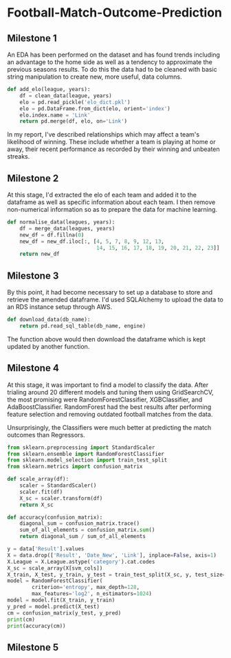 # Football-Match-Outcome-Prediction

## Milestone 1

An EDA has been performed on the dataset and has found trends including an advantage to the home side as well as a tendency to approximate the previous seasons results. To do this the data had to be cleaned with basic string manipulation to create new, more useful, data columns.

```python
def add_elo(league, years):
    df = clean_data(league, years)
    elo = pd.read_pickle('elo_dict.pkl')
    elo = pd.DataFrame.from_dict(elo, orient='index')
    elo.index.name = 'Link'
    return pd.merge(df, elo, on='Link')
```

In my report, I've described relationships which may affect a team's likelihood of winning. These include whether a team is playing at home or away, their recent performance as recorded by their winning and unbeaten streaks.

## Milestone 2

At this stage, I'd extracted the elo of each team and added it to the dataframe as well as specific information about each team. I then remove non-numerical information so as to prepare the data for machine learning.

```python
def normalise_data(leagues, years):
    df = merge_data(leagues, years)
    new_df = df.fillna(0)
    new_df = new_df.iloc[:, [4, 5, 7, 8, 9, 12, 13,
                             14, 15, 16, 17, 18, 19, 20, 21, 22, 23]]
    return new_df
```

## Milestone 3

By this point, it had become necessary to set up a database to store and retrieve the amended dataframe. I'd used SQLAlchemy to upload the data to an RDS instance setup through AWS.

```python
def download_data(db_name):
    return pd.read_sql_table(db_name, engine)
```
The function above would then download the dataframe which is kept updated by another function.

## Milestone 4

At this stage, it was important to find a model to classify the data. After trialing around 20 different models and tuning them using GridSearchCV, the most promising were RandomForestClassifier, XGBClassifier, and AdaBoostClassifier. RandomForest had the best results after performing feature selection and removing outdated football matches from the data.

Unsurprisingly, the Classifiers were much better at predicting the match outcomes than Regressors.

``` python
from sklearn.preprocessing import StandardScaler
from sklearn.ensemble import RandomForestClassifier
from sklearn.model_selection import train_test_split
from sklearn.metrics import confusion_matrix

def scale_array(df):
    scaler = StandardScaler()
    scaler.fit(df)
    X_sc = scaler.transform(df)
    return X_sc

def accuracy(confusion_matrix):
    diagonal_sum = confusion_matrix.trace()
    sum_of_all_elements = confusion_matrix.sum()
    return diagonal_sum / sum_of_all_elements

y = data['Result'].values
X = data.drop(['Result', 'Date_New', 'Link'], inplace=False, axis=1)
X.League = X.League.astype('category').cat.codes
X_sc = scale_array(X[svm_cols])
X_train, X_test, y_train, y_test = train_test_split(X_sc, y, test_size=0.1)
model = RandomForestClassifier(
        criterion='entropy', max_depth=128,
        max_features='log2', n_estimators=1024)
model = model.fit(X_train, y_train)
y_pred = model.predict(X_test)
cm = confusion_matrix(y_test, y_pred)
print(cm)
print(accuracy(cm))
```

## Milestone 5

